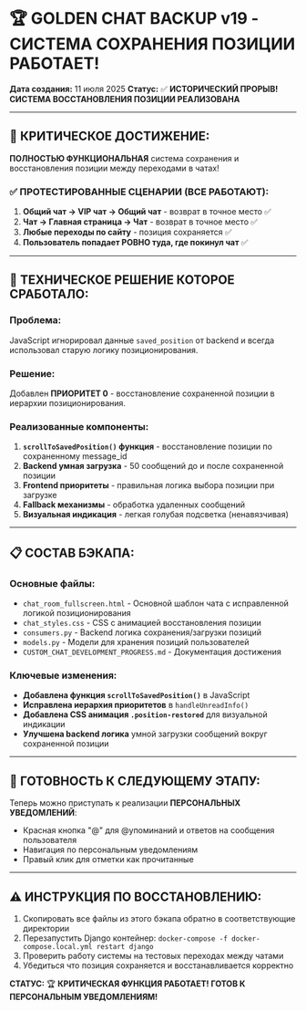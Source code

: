 # 🏆 GOLDEN CHAT BACKUP v19 - СИСТЕМА СОХРАНЕНИЯ ПОЗИЦИИ РАБОТАЕТ!

**Дата создания:** 11 июля 2025
**Статус:** ✅ **ИСТОРИЧЕСКИЙ ПРОРЫВ! СИСТЕМА ВОССТАНОВЛЕНИЯ ПОЗИЦИИ РЕАЛИЗОВАНА**

---

## 🎯 **КРИТИЧЕСКОЕ ДОСТИЖЕНИЕ:**

**ПОЛНОСТЬЮ ФУНКЦИОНАЛЬНАЯ** система сохранения и восстановления позиции между переходами в чатах!

### ✅ **ПРОТЕСТИРОВАННЫЕ СЦЕНАРИИ (ВСЕ РАБОТАЮТ):**
1. **Общий чат → VIP чат → Общий чат** - возврат в точное место ✅
2. **Чат → Главная страница → Чат** - возврат в точное место ✅  
3. **Любые переходы по сайту** - позиция сохраняется ✅
4. **Пользователь попадает РОВНО туда, где покинул чат** ✅

---

## 🔧 **ТЕХНИЧЕСКОЕ РЕШЕНИЕ КОТОРОЕ СРАБОТАЛО:**

### **Проблема:**
JavaScript игнорировал данные `saved_position` от backend и всегда использовал старую логику позиционирования.

### **Решение:**
Добавлен **ПРИОРИТЕТ 0** - восстановление сохраненной позиции в иерархии позиционирования.

### **Реализованные компоненты:**
1. **`scrollToSavedPosition()` функция** - восстановление позиции по сохраненному message_id
2. **Backend умная загрузка** - 50 сообщений до и после сохраненной позиции  
3. **Frontend приоритеты** - правильная логика выбора позиции при загрузке
4. **Fallback механизмы** - обработка удаленных сообщений
5. **Визуальная индикация** - легкая голубая подсветка (ненавязчивая)

---

## 📋 **СОСТАВ БЭКАПА:**

### **Основные файлы:**
- `chat_room_fullscreen.html` - Основной шаблон чата с исправленной логикой позиционирования
- `chat_styles.css` - CSS с анимацией восстановления позиции
- `consumers.py` - Backend логика сохранения/загрузки позиций
- `models.py` - Модели для хранения позиций пользователей
- `CUSTOM_CHAT_DEVELOPMENT_PROGRESS.md` - Документация достижения

### **Ключевые изменения:**
- **Добавлена функция `scrollToSavedPosition()`** в JavaScript
- **Исправлена иерархия приоритетов** в `handleUnreadInfo()`
- **Добавлена CSS анимация `.position-restored`** для визуальной индикации
- **Улучшена backend логика** умной загрузки сообщений вокруг сохраненной позиции

---

## 🎯 **ГОТОВНОСТЬ К СЛЕДУЮЩЕМУ ЭТАПУ:**

Теперь можно приступать к реализации **ПЕРСОНАЛЬНЫХ УВЕДОМЛЕНИЙ**:
- Красная кнопка "@" для @упоминаний и ответов на сообщения пользователя
- Навигация по персональным уведомлениям  
- Правый клик для отметки как прочитанные

---

## ⚠️ **ИНСТРУКЦИЯ ПО ВОССТАНОВЛЕНИЮ:**

1. Скопировать все файлы из этого бэкапа обратно в соответствующие директории
2. Перезапустить Django контейнер: `docker-compose -f docker-compose.local.yml restart django`
3. Проверить работу системы на тестовых переходах между чатами
4. Убедиться что позиция сохраняется и восстанавливается корректно

**СТАТУС:** 🏆 **КРИТИЧЕСКАЯ ФУНКЦИЯ РАБОТАЕТ! ГОТОВ К ПЕРСОНАЛЬНЫМ УВЕДОМЛЕНИЯМ!** 
